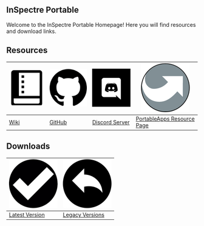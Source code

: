 ## InSpectre Portable
Welcome to the InSpectre Portable Homepage! Here you will find resources and download links.
## Resources
|![Wiki](https://github.com/JarlPenguin/JarlPenguin.github.io/blob/master/assets/icons/Octicons-repo.png)|![GitHub](https://github.com/JarlPenguin/JarlPenguin.github.io/blob/master/assets/icons/Octicons-mark-github.png)|![Discord Server](https://github.com/JarlPenguin/JarlPenguin.github.io/blob/master/assets/icons/Discord-Emblem.png)|![PortableApps Resource Page](https://github.com/JarlPenguin/JarlPenguin.github.io/blob/master/assets/icons/PortableApps.png)|   
|-------------------------------------------------------------------|---------------------------------------------------------------------------------------------------------------------------|----------------------------------------------|-------------------------------------------------------------------|
|[Wiki](https://github.com/JarlPenguin/InSpectrePortable/wiki)|[GitHub](https://github.com/JarlPenguin/InSpectrePortable)|[Discord Server](https://discord.gg/VVuZHqT)|[PortableApps Resource Page](https://portableapps.com/node/58848)|
## Downloads
|![Latest Version](https://github.com/JarlPenguin/JarlPenguin.github.io/blob/master/assets/icons/latest.png)|![GitHub](https://github.com/JarlPenguin/JarlPenguin.github.io/blob/master/assets/icons/previous.png)|
|-------------------------------------------------------------------|---------------------------------------------------------------------------------------------------------------------------|
|[Latest Version](https://github.com/JarlPenguin/InSpectrePortable/releases/download/0.0.6675.794/InSpectrePortable_0.0.6675.8_Dev_Test_4_English_online.paf.exe)|[Legacy Versions](https://github.com/JarlPenguin/InSpectrePortable/releases)|
